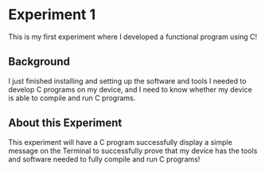 # Experiment 1 

This is my first experiment where I developed a functional program using C!

## Background 

I just finished installing and setting up the software and tools I needed to develop C programs on my device, and I need to know whether my 
device is able to compile and run C programs. 


## About this Experiment 

This experiment will have a C program successfully display a simple message on the Terminal to successfully prove that my device has the 
tools and software needed to fully compile and run C programs!